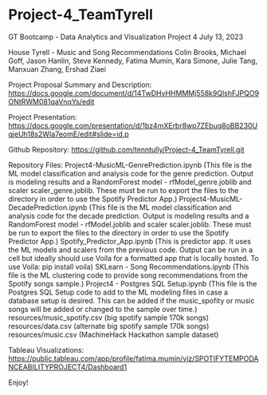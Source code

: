 # Project-4_TeamTyrell

GT Bootcamp - Data Analytics and Visualization
Project 4
July 13, 2023

House Tyrell - Music and Song Recommendations
Colin Brooks, Michael Goff, Jason Hanlin, Steve Kennedy, Fatima Mumin, Kara Simone, Julie Tang, Manxuan Zhang, Ershad Ziaei

Project Proposal Summary and Description: https://docs.google.com/document/d/14TwDHvHHMMMj558k9QlshFJPQO9ONtRWM081qaVnqYs/edit

Project Presentation: https://docs.google.com/presentation/d/1bz4mXErbr8wp7ZEbuq8oBB230UqjeUh18s2WIa7eomE/edit#slide=id.p

Github Repository: https://github.com/tenntully/Project-4_TeamTyrell.git

Repository Files:
Project4-MusicML-GenrePrediction.ipynb (This file is the ML model classification and analysis code for the genre prediction. Output is modeling results and a RandomForest model - rfModel_genre.joblib and scaler scaler_genre.joblib. These must be run to export the files to the directory in order to use the Spotify Predictor App.)
Project4-MusicML-DecadePrediction.ipynb (This file is the ML model classification and analysis code for the decade prediction. Output is modeling results and a RandomForest model - rfModel.joblib and scaler scaler.joblib. These must be run to export the files to the directory in order to use the Spotify Predictor App.)
Spotify_Predictor_App.ipynb (This is predictor app.  It uses the ML models and scalers from the previous code. Output can be run in a cell but ideally should use Voila for a formatted app that is locally hosted.  To use Voila: pip install voila)
SKLearn - Song Recommendations.ipynb (This file is the ML clustering code to provide song recommendations from the Spotify songs sample.)
Project4 - Postgres SQL Setup.ipynb  (This file is the Postgres SQL Setup code to add to the ML modeling files in case a database setup is desired.  This can be added if the music_spofity or music songs will be added or changed to the sample over time.)
resources/music_spotify.csv (big spotify sample 170k songs)
resources/data.csv (alternate big spotify sample 170k songs)
resources/music.csv (MachineHack Hackathon sample dataset)

Tableau Visualizations: https://public.tableau.com/app/profile/fatima.mumin/viz/SPOTIFYTEMPODANCEABILITYPROJECT4/Dashboard1

Enjoy!
